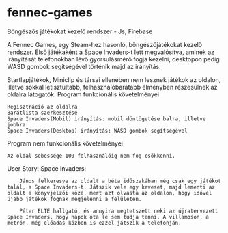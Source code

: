 # fennec-games
Böngészős játékokat kezelő rendszer - Js, Firebase

A Fennec Games, egy Steam-hez hasonló, böngészőjátékokat kezelő rendszer. Első játékaként a Space Invaders-t lett megvalósítva, aminek az írányítását telefonokban lévő gyorsulásmérő fogja kezelni, desktopon pedig WASD gombok segítségével történik majd az irányítás.

Startlapjátékok, Miniclip és társai ellenében nem lesznek játékok az oldalon, illetve sokkal letisztultabb, felhasználóbarátabb élményben részesülnek az oldalra látogatók.
Program funkcionális követelményei

    Regisztráció az oldalra
    Barátlista szerkesztése
    Space Invaders(Mobil) irányítás: mobil döntögetése balra, illetve jobbra
    Space Invaders(Desktop) irányítás: WASD gombok segítségével

Program nem funkcionális követelményei

    Az oldal sebessége 100 felhasználóig nem fog csökkenni.

User Story:
    Space Invaders:

        János felkeresve az oldalt a béta időszakában még csak egy játékot talál, a Space Invaders-t. Játszik vele egy keveset, majd lementi az oldalt a könyvjelzői közé, mert azt olvasta az oldalon, hogy idővel újabb játékok fognak megjelenni a felületen.

        Péter ELTE hallgató, és annyira megtetszett neki az újratervezett Space Invaders, hogy napok óta le sem tudja tenni. A villamoson, a metrón, még előadás közben is ezzel játszik a telefonján.
